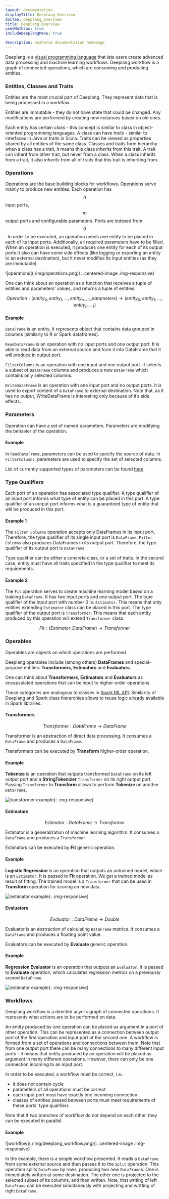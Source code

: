 ```yaml
---
layout: documentation
displayTitle: Deeplang Overview
docTab: deeplang_overview
title: Deeplang Overview
usesMathJax: true
includeDeeplangMenu: true

description: Seahorse documentation homepage
---
```


Deeplang is a
<a target="_blank" href="https://en.wikipedia.org/wiki/Visual_programming_language">visual programming language</a>
that lets users create advanced data processing and machine learning workflows.
Deeplang workflow is a graph of connected operations,
which are consuming and producing entities.

### <a name="entities"></a>Entities, Classes and Traits
Entities are the most crucial part of Deeplang. They represent data that is being processed in a workflow.

Entities are immutable - they do not have state that could be changed. Any modifications are performed by creating new instances based on old ones.

Each entity has certain _class_ - this concept is similar to class in object-oriented programming languages. A class can have _traits_ - similar to interfaces in Java or traits in Scala. Traits can be viewed as properties shared by all entities of the same class. Classes and traits form hierarchy - when a class has a trait, it means this class _inherits_ from this trait. A trait can inherit from other trait, but never from a class. When a class inherits from a trait, it also _inherits_ from all of traits that this trait is inheriting from.

### Operations
Operations are the base building blocks for workflows. Operations serve mainly to produce new entities. Each operation has
$$n$$ input ports, $$m$$ output ports and configurable parameters. Ports are indexed from $$0$$. In order to be executed, an operation needs one entity to be placed in each of its input ports. Additionally, all required parameters have to be filled. When an operation is executed, it produces one entity for each of its output ports.It also can have some side effects (like logging or exporting an entity to an external destination), but it never modifies its input entities (as they are immutable).

<div class="centered-container" markdown="1">
  ![operations](./img/operations.png){: .centered-image .img-responsive}
</div>

One can think about an operation as a function that receives a tuple of entities and parameters' values, and returns a tuple of entities.

$$Operation: (entity_0, entity_1, …, entity_{n-1}, parameters) \rightarrow (entity_0, entity_1, ... , entity_{m-1})$$

#### Example
`DataFrame` is an entity. It represents object that contains data grouped in columns (similarly to R or Spark dataframes).

`ReadDataFrame` is an operation with no input ports and one output port. It is able to read data from an external source and form it into DataFrame that it will produce in output port.

`FilterColumns` is an operation with one input and one output port. It selects a subset of `DataFrame` columns and produces a new `DataFrame` which contains only selected columns.

`WriteDataFrame` is an operation with one input port and no output ports. It is used to export content of a `DataFrame` to external destination. Note that, as it has no output, WriteDataFrame is interesting only because of it’s side effects.

### Parameters

Operation can have a set of named parameters. Parameters are modifying the behavior of the operation.

#### Example
In `ReadDataFrame`, parameters can be used to specify the source of data. In `FilterColumns`, parameters are used to specify the set of selected columns.

List of currently supported types of parameters can be found [here](parameters.html).

### Type Qualifiers
Each port of an operation has associated type qualifier. A type qualifier of an input port informs what type of entity can be placed in this port. A type qualifier of an output port informs what is a guaranteed type of entity that will be produced in this port.

#### Example 1
The `Filter Columns` operation accepts only  DataFrames in its input port. Therefore, the type qualifier of its single input port is `DataFrame`. `Filter Columns` also produces DataFrames in its output port. Therefore, the type qualifier of its output port is `DataFrame`.

Type qualifier can be either a concrete class, or a set of traits. In the second case, entity must have all traits specified in the type qualifier to meet its requirements.

#### Example 2
The `Fit` operation serves to create machine learning model based on a training `DataFrame`. It has two input ports and one output port. The type qualifier of the input port with number 0 is: `Estimator`. This means that only entities extending `Estimator` class can be placed in this port. The type qualifier of the output port is `Transformer`. This means that each entity produced by this operation will extend `Transformer` class.

$$Fit: (Estimator, DataFrame) \rightarrow Transformer$$

### Operables

Operables are objects on which operations are performed.

Deeplang operables include (among others) **DataFrames** and special-purpose entities: **Transformers**, **Estimators** and **Evaluators**.

One can think about **Transformers**, **Estimators** and **Evaluators** as encapsulated operations that can be input to higher-order operations.

These categories are analogous to classes in [Spark ML API](http://spark.apache.org/docs/latest/ml-guide.html#main-concepts).
Similarity of Deeplang and Spark class hierarchies allows to reuse logic already available in Spark libraries.

#### Transformers

$$Transformer: DataFrame \rightarrow DataFrame$$

Transformer is an abstraction of direct data processing. It consumes a `DataFrame` and produces a `DataFrame`.

Transformers can be executed by **Transform** higher-order operation.

#### Example

**Tokenize** is an operation that outputs transformed `DataFrame` on its left output port
and a **StringTokenizer** `Transformer` on its right output port. Passing `Transformer`
to **Transform** allows to perform **Tokenize** on another `DataFrame`.

![transformer example](./img/transformer_example.png){: .img-responsive}

#### Estimators

$$Estimator: DataFrame \rightarrow Transformer$$

Estimator is a generalization of machine learning algorithm. It consumes a `DataFrame` and produces a `Transformer`.

Estimators can be executed by **Fit** generic operation.

#### Example

**Logistic Regression** is an operation that outputs an untrained model, which is an `Estimator`.
It is passed to **Fit** operation. We get a trained model as result of fitting.
The trained model is a `Transformer` that can be used in **Transform** operation for scoring on new data.

![estimator example](./img/estimator_example.png){: .img-responsive}

#### Evaluators

$$Evaluator: DataFrame \rightarrow Double$$

Evaluator is an abstraction of calculating `DataFrame` metrics. It consumes a `DataFrame` and produces a floating point value.

Evaluators can be executed by **Evaluate** generic operation.

#### Example

**Regression Evaluator** is an operation that outputs an `Evaluator`. It is passed to **Evaluate** operation,
which calculates regression metrics on a previously scored `DataFrame`.

![estimator example](./img/evaluator_example.png){: .img-responsive}

### Workflows
Deeplang workflow is a directed acyclic graph of connected operations. It represents what actions are to be performed on data.

An entity produced by one operation can be placed as argument in a port of other operation. This can be represented as a connection between output port of the first operation and input port of the second one. A workflow is formed from a set of operations and connections between them. Note that from one output port there can be many connections to many different input ports - it means that entity produced by an operation will be placed as argument in many different operations. However, there can only be one connection incoming to an input port.

In order to be executed, a workflow must be correct, i.e.:

* it does not contain cycle
* parameters of all operations must be correct
* each input port must have exactly one incoming connection
* classes of entities passed between ports must meet requirements of these ports' type qualifiers

Note that if two branches of workflow do not depend on each other, they can be executed in parallel.

#### Example

<div class="centered-container" markdown="1">
  ![workflow](./img/deeplang_workflow.png){: .centered-image .img-responsive}
</div>

In the example, there is a simple workflow presented. It reads a `DataFrame` from some external source and then passes it to the `Split` operation. This operation splits `DataFrame` by rows, producing two new `DataFrame`s. One is immediately written at some destination. The other one is projected to the selected subset of its columns, and than written. Note, that writing of left `DataFrame` can be executed simultanously with projecting and writting of right `DataFrame`.
